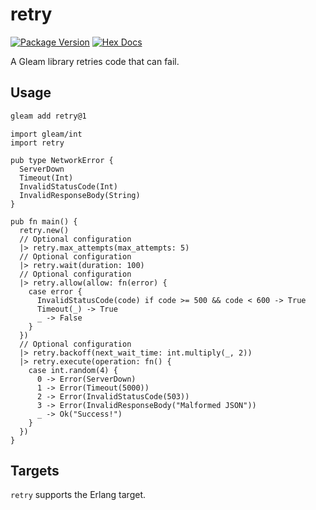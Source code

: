 # retry

[![Package Version](https://img.shields.io/hexpm/v/retry)](https://hex.pm/packages/retry)
[![Hex Docs](https://img.shields.io/badge/hex-docs-ffaff3)](https://hexdocs.pm/retry/)

A Gleam library retries code that can fail.

## Usage

```sh
gleam add retry@1
```

```gleam
import gleam/int
import retry

pub type NetworkError {
  ServerDown
  Timeout(Int)
  InvalidStatusCode(Int)
  InvalidResponseBody(String)
}

pub fn main() {
  retry.new()
  // Optional configuration
  |> retry.max_attempts(max_attempts: 5)
  // Optional configuration
  |> retry.wait(duration: 100)
  // Optional configuration
  |> retry.allow(allow: fn(error) {
    case error {
      InvalidStatusCode(code) if code >= 500 && code < 600 -> True
      Timeout(_) -> True
      _ -> False
    }
  })
  // Optional configuration
  |> retry.backoff(next_wait_time: int.multiply(_, 2))
  |> retry.execute(operation: fn() {
    case int.random(4) {
      0 -> Error(ServerDown)
      1 -> Error(Timeout(5000))
      2 -> Error(InvalidStatusCode(503))
      3 -> Error(InvalidResponseBody("Malformed JSON"))
      _ -> Ok("Success!")
    }
  })
}
```

## Targets

`retry` supports the Erlang target.
